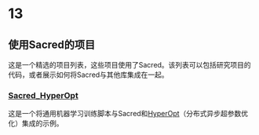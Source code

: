# 13

## 使用Sacred的项目

这是一个精选的项目列表，这些项目使用了Sacred。该列表可以包括研究项目的代码，或者展示如何将Sacred与其他库集成在一起。

### [Sacred_HyperOpt](https://github.com/yuvalatzmon/SACRED_HyperOpt_v2)

这是一个将通用机器学习训练脚本与Sacred和[HyperOpt](https://github.com/hyperopt/hyperopt)（分布式异步超参数优化）集成的示例。